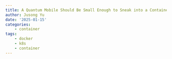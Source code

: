```yaml
---
title: A Quantum Mobile Should Be Small Enough to Sneak into a Container
author: Jusong Yu
date: '2025-01-15'
categories:
    - container
tags:
    - docker 
    - k8s
    - container
---
```

